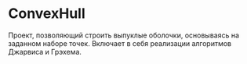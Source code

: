 # ConvexHull

Проект, позволяющий строить выпуклые оболочки, основываясь на заданном наборе точек.
Включает в себя реализации алгоритмов Джарвиса и Грэхема.